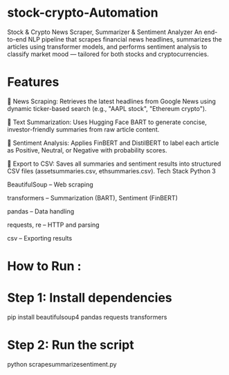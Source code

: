 # stock-crypto-Automation
Stock & Crypto News Scraper, Summarizer & Sentiment Analyzer
An end-to-end NLP pipeline that scrapes financial news headlines, summarizes the articles using transformer models, and performs sentiment analysis to classify market mood — tailored for both stocks and cryptocurrencies.
# Features
🔎 News Scraping: Retrieves the latest headlines from Google News using dynamic ticker-based search (e.g., "AAPL stock", "Ethereum crypto").

🧠 Text Summarization: Uses Hugging Face BART to generate concise, investor-friendly summaries from raw article content.

💬 Sentiment Analysis: Applies FinBERT and DistilBERT to label each article as Positive, Neutral, or Negative with probability scores.

📁 Export to CSV: Saves all summaries and sentiment results into structured CSV files (assetsummaries.csv, ethsummaries.csv).
Tech Stack
Python 3

BeautifulSoup – Web scraping

transformers – Summarization (BART), Sentiment (FinBERT)

pandas – Data handling

requests, re – HTTP and parsing

csv – Exporting results

# How to Run :
# Step 1: Install dependencies
pip install beautifulsoup4 pandas requests transformers

# Step 2: Run the script
python scrapesummarizesentiment.py
